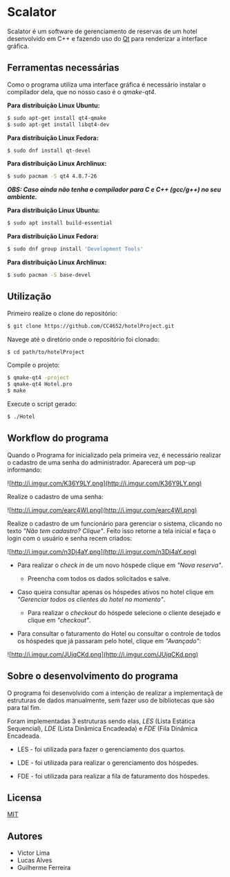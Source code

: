# Scalator

Scalator é um software de gerenciamento de reservas de um hotel desenvolvido em C++ e fazendo uso do [Qt](https://www.qt.io/) para renderizar a interface gráfica.

## Ferramentas necessárias

Como o programa utiliza uma interface gráfica é necessário instalar o compilador dela, que no nosso caso é o *qmake-qt4*.

**Para distribuição Linux Ubuntu:**

```bash
$ sudo apt-get install qt4-qmake
$ sudo apt-get install libqt4-dev
```

**Para distribuição Linux Fedora:**

```bash
$ sudo dnf install qt-devel
```

**Para distribuição Linux Archlinux:**

```bash
$ sudo pacmam -S qt4 4.8.7-26
```

***OBS: Caso ainda não tenha o compilador para *C e C++* *(gcc/g++)* no seu ambiente.***

**Para distribuição Linux Ubuntu:**

```bash
$ sudo apt install build-essential
```

**Para distribuição Linux Fedora:**

```bash
$ sudo dnf group install 'Development Tools'
```

**Para distribuição Linux Archlinux:**

```bash
$ sudo pacman -S base-devel
```

## Utilização

Primeiro realize o clone do repositório:

```bash
$ git clone https://github.com/CC4652/hotelProject.git
```

Navege até o diretório onde o repositório foi clonado:

```bash
$ cd path/to/hotelProject
```

Compile o projeto:

```bash
$ qmake-qt4 -project
$ qmake-qt4 Hotel.pro
$ make
```

Execute o script gerado:

```bash
$ ./Hotel
```

## Workflow do programa

Quando o Programa for inicializado pela primeira vez, é necessário realizar o cadastro de uma senha do administrador. Aparecerá um pop-up informando:

![http://i.imgur.com/K36Y9LY.png](http://i.imgur.com/K36Y9LY.png)

Realize o cadastro de uma senha:

![http://i.imgur.com/earc4WI.png](http://i.imgur.com/earc4WI.png)

Realize o cadastro de um funcionário para gerenciar o sistema, clicando no texto *"Não tem cadastro? Clique"*. Feito isso retorne a tela inicial e faça o login com o usuário e senha recem criados:

![http://i.imgur.com/n3Dj4aY.png](http://i.imgur.com/n3Dj4aY.png)

* Para realizar o *check in* de um novo hóspede clique em *"Nova reserva"*.

    * Preencha com todos os dados solicitados e salve.

* Caso queira consultar apenas os hóspedes ativos no hotel clique em *"Gerenciar todos os clientes do hotel no momento"*.

    * Para realizar o *checkout* do hóspede selecione o cliente desejado e clique em *"checkout"*.

* Para consultar o faturamento do Hotel ou consultar o controle de todos os hóspedes que já passaram pelo hotel, clique em *"Avançado"*:

![http://i.imgur.com/JUjqCKd.png](http://i.imgur.com/JUjqCKd.png)


## Sobre o desenvolvimento do programa

O programa foi desenvolvido com a intenção de realizar a implementaçã de estruturas de dados manualmente, sem fazer uso de bibliotecas que são para tal fim.

Foram implementadas 3 estruturas sendo elas, *LES* (Lista Estática Sequencial), *LDE* (Lista Dinâmica Encadeada) e *FDE* (Fila Dinâmica Encadeada.

* LES - foi utilizada para fazer o gerenciamento dos quartos.

* LDE - foi utilizada para realizar o gerenciamento dos hóspedes.

* FDE - foi utilizada para realizar a fila de faturamento dos hóspedes.

## Licensa

[MIT](https://choosealicense.com/licenses/mit/)

## Autores

* Victor Lima
* Lucas Alves
* Guilherme Ferreira
